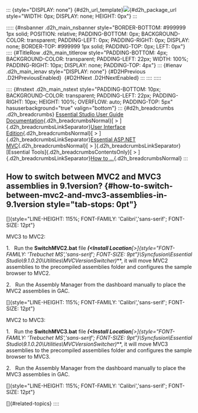 ::: {style="DISPLAY: none"}
[](ms-xhelp:///?Id=d2h_url_template){#d2h_url_template}![](!package_url!){#d2h_package_url style="WIDTH: 0px; DISPLAY: none; HEIGHT: 0px"}
:::

::::: {#nsbanner .d2h_main_nsbanner style="BORDER-BOTTOM: #999999 1px solid; POSITION: relative; PADDING-BOTTOM: 0px; BACKGROUND-COLOR: transparent; PADDING-LEFT: 0px; PADDING-RIGHT: 0px; DISPLAY: none; BORDER-TOP: #999999 1px solid; PADDING-TOP: 0px; LEFT: 0px"}
:::: {#TitleRow .d2h_main_titlerow style="PADDING-BOTTOM: 4px; BACKGROUND-COLOR: transparent; PADDING-LEFT: 22px; WIDTH: 100%; PADDING-RIGHT: 10px; DISPLAY: none; PADDING-TOP: 4px"}
::: {#ienav .d2h_main_ienav style="DISPLAY: none"}
[](ms-xhelp:///?Id=2c847ebf-c82a-472e-914e-aed78a0b4f87){#D2HPrevious .D2HPreviousEnabled}  [](ms-xhelp:///?Id=89fc0e33-ba44-47d0-9c2e-e9a470ce882a){#D2HNext .D2HNextEnabled}
:::
::::
:::::

:::: {#nstext .d2h_main_nstext style="PADDING-BOTTOM: 10px; BACKGROUND-COLOR: transparent; PADDING-LEFT: 22px; PADDING-RIGHT: 10px; HEIGHT: 100%; OVERFLOW: auto; PADDING-TOP: 5px" hasuserbackground="true" valign="bottom"}
::: {#d2h_breadcrumbs .d2h_breadcrumbs}
[Essential Studio User Guide Documentation](ms-xhelp:///?Id=12457748-09e3-4d74-a240-8e049cedf030){.d2h_breadcrumbsNormal}[ \> ]{.d2h_breadcrumbsLinkSeparator}[User Interface Edition](ms-xhelp:///?Id=c29296b7-531c-413b-a0ec-488ca1f7f669){.d2h_breadcrumbsNormal}[ \> ]{.d2h_breadcrumbsLinkSeparator}[Essential ASP.NET MVC](ms-xhelp:///?Id=4b14e7d1-65c4-4f67-b1aa-2c37709905a5){.d2h_breadcrumbsNormal}[ \> ]{.d2h_breadcrumbsLinkSeparator}[Essential Tools]{.d2h_breadcrumbsContentsOnly}[ \> ]{.d2h_breadcrumbsLinkSeparator}[How to ...](ms-xhelp:///?Id=f61296b6-d22f-4dec-82be-f560f0302129){.d2h_breadcrumbsNormal}
:::

## How to switch between MVC2 and MVC3 assemblies in 9.1version? {#how-to-switch-between-mvc2-and-mvc3-assemblies-in-9.1version style="tab-stops: 0pt"}

[]{style="LINE-HEIGHT: 115%; FONT-FAMILY: 'Calibri','sans-serif'; FONT-SIZE: 12pt"} 

MVC3 to MVC2:

1.   Run the **SwitchMVC2.bat** file ***(\<Install Location**[\>]{style="FONT-FAMILY: 'Trebuchet MS','sans-serif'; FONT-SIZE: 9pt"}\\Syncfusion\\Essential Studio\\9.1.0.20\\Utilities\\MVCVersionSwitcher)***, it will move MVC2 assemblies to the precompiled assemblies folder and configures the sample browser to MVC2.

2.   Run the Assembly Manager from the dashboard manually to place the MVC2 assemblies in GAC.

[]{style="LINE-HEIGHT: 115%; FONT-FAMILY: 'Calibri','sans-serif'; FONT-SIZE: 12pt"} 

MVC2 to MVC3:

1.   Run the **SwitchMVC3.bat** file ***(\<Install Location**[\>]{style="FONT-FAMILY: 'Trebuchet MS','sans-serif'; FONT-SIZE: 9pt"}\\Syncfusion\\Essential Studio\\9.1.0.20\\Utilities\\MVCVersionSwitcher)***, it will move MVC3 assemblies to the precompiled assemblies folder and configures the sample browser to MVC3.

2.   Run the Assembly Manager from the dashboard manually to place the MVC3 assemblies in GAC.

[]{style="LINE-HEIGHT: 115%; FONT-FAMILY: 'Calibri','sans-serif'; FONT-SIZE: 12pt"} 

[]{#related-topics}
::::
